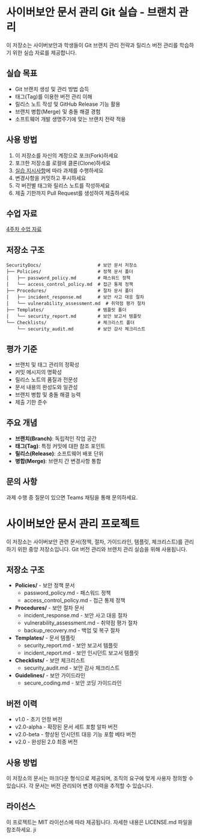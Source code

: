 # 사이버보안 문서 관리 Git 실습 - 브랜치 관리

이 저장소는 사이버보안과 학생들이 Git 브랜치 관리 전략과 릴리스 버전 관리를 학습하기 위한 실습 자료를 제공합니다.

## 실습 목표
- Git 브랜치 생성 및 관리 방법 습득
- 태그(Tag)를 이용한 버전 관리 이해
- 릴리스 노트 작성 및 GitHub Release 기능 활용
- 브랜치 병합(Merge) 및 충돌 해결 경험
- 소프트웨어 개발 생명주기에 맞는 브랜치 전략 적용

## 사용 방법
1. 이 저장소를 자신의 계정으로 포크(Fork)하세요
2. 포크한 저장소를 로컬에 클론(Clone)하세요
3. [실습 지시사항](./assignment-02.md)에 따라 과제를 수행하세요
4. 변경사항을 커밋하고 푸시하세요
5. 각 버전별 태그와 릴리스 노트를 작성하세요
6. 제출 기한까지 Pull Request를 생성하여 제출하세요

## 수업 자료
[4주차 수업 자료](https://gamma.app/docs/Git--msuglst588e6fed)

## 저장소 구조
```
SecurityDocs/                     # 보안 문서 저장소
├── Policies/                     # 정책 문서 폴더
│   ├── password_policy.md        # 패스워드 정책
│   └── access_control_policy.md  # 접근 통제 정책
├── Procedures/                   # 절차 문서 폴더
│   ├── incident_response.md      # 보안 사고 대응 절차
│   └── vulnerability_assessment.md  # 취약점 평가 절차
├── Templates/                    # 템플릿 폴더
│   └── security_report.md        # 보안 보고서 템플릿
└── Checklists/                   # 체크리스트 폴더
    └── security_audit.md         # 보안 감사 체크리스트
```

## 평가 기준
- 브랜치 및 태그 관리의 정확성
- 커밋 메시지의 명확성
- 릴리스 노트의 품질과 전문성
- 문서 내용의 완성도와 일관성
- 브랜치 병합 및 충돌 해결 능력
- 제출 기한 준수

## 주요 개념
- **브랜치(Branch)**: 독립적인 작업 공간
- **태그(Tag)**: 특정 커밋에 대한 참조 포인트
- **릴리스(Release)**: 소프트웨어 배포 단위
- **병합(Merge)**: 브랜치 간 변경사항 통합

## 문의 사항
과제 수행 중 질문이 있으면 Teams 채팅을 통해 문의하세요.

# 사이버보안 문서 관리 프로젝트

이 저장소는 사이버보안 관련 문서(정책, 절차, 가이드라인, 템플릿, 체크리스트)를 관리하기 위한 중앙 저장소입니다. Git 버전 관리와 브랜치 관리 실습을 위해 사용됩니다.

## 저장소 구조

- **Policies/** - 보안 정책 문서
  - password_policy.md - 패스워드 정책
  - access_control_policy.md - 접근 통제 정책
- **Procedures/** - 보안 절차 문서
  - incident_response.md - 보안 사고 대응 절차
  - vulnerability_assessment.md - 취약점 평가 절차
  - backup_recovery.md - 백업 및 복구 절차
- **Templates/** - 문서 템플릿
  - security_report.md - 보안 보고서 템플릿
  - incident_report.md - 보안 인시던트 보고서 템플릿
- **Checklists/** - 보안 체크리스트
  - security_audit.md - 보안 감사 체크리스트
- **Guidelines/** - 보안 가이드라인
  - secure_coding.md - 보안 코딩 가이드라인

## 버전 이력

- v1.0 - 초기 안정 버전
- v2.0-alpha - 확장된 문서 세트 포함 알파 버전
- v2.0-beta - 향상된 인시던트 대응 기능 포함 베타 버전
- v2.0 - 완성된 2.0 최종 버전

## 사용 방법

이 저장소의 문서는 마크다운 형식으로 제공되며, 조직의 요구에 맞게 사용자 정의할 수 있습니다. 각 문서는 버전 관리되어 변경 이력을 추적할 수 있습니다.

## 라이선스

이 프로젝트는 MIT 라이선스에 따라 제공됩니다. 자세한 내용은 LICENSE.md 파일을 참조하세요.
ji
